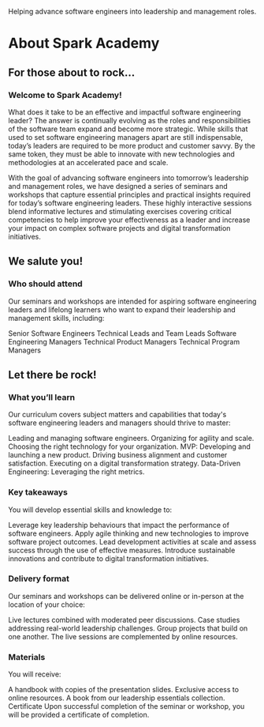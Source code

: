 Helping advance software engineers into leadership and management roles.

# About Spark Academy

## For those about to rock...

### Welcome to Spark Academy!

What does it take to be an effective and impactful software engineering leader? The answer is continually evolving as the roles and responsibilities of the software team expand and become more strategic. While skills that used to set software engineering managers apart are still indispensable, today’s leaders are required to be more product and customer savvy. By the same token, they must be able to innovate with new technologies and methodologies at an accelerated pace and scale.

With the goal of advancing software engineers into tomorrow’s leadership and management roles, we have designed a series of seminars and workshops that capture essential principles and practical insights required for today’s software engineering leaders. These highly interactive sessions blend informative lectures and stimulating exercises covering critical competencies to help improve your effectiveness as a leader and increase your impact on complex software projects and digital transformation initiatives.

## We salute you!

### Who should attend

Our seminars and workshops are intended for aspiring software engineering leaders and lifelong learners who want to expand their leadership and management skills, including:

Senior Software Engineers
Technical Leads and Team Leads
Software Engineering Managers
Technical Product Managers
Technical Program Managers

## Let there be rock!

### What you’ll learn
Our curriculum covers subject matters and capabilities that today's software engineering leaders and managers should thrive to master:

Leading and managing software engineers.
Organizing for agility and scale.
Choosing the right technology for your organization.
MVP: Developing and launching a new product.
Driving business alignment and customer satisfaction.
Executing on a digital transformation strategy.
Data-Driven Engineering: Leveraging the right metrics.

### Key takeaways
You will develop essential skills and knowledge to:

Leverage key leadership behaviours that impact the performance of software engineers.
Apply agile thinking and new technologies to improve software project outcomes.
Lead development activities at scale and assess success through the use of effective measures.
Introduce sustainable innovations and contribute to digital transformation initiatives.

### Delivery format
Our seminars and workshops can be delivered online or in-person at the location of your choice:

Live lectures combined with moderated peer discussions.
Case studies addressing real-world leadership challenges.
Group projects that build on one another.
The live sessions are complemented by online resources.

### Materials
You will receive:

A handbook with copies of the presentation slides.
Exclusive access to online resources.
A book from our leadership essentials collection.
Certificate
Upon successful completion of the seminar or workshop, you will be provided a certificate of completion.
